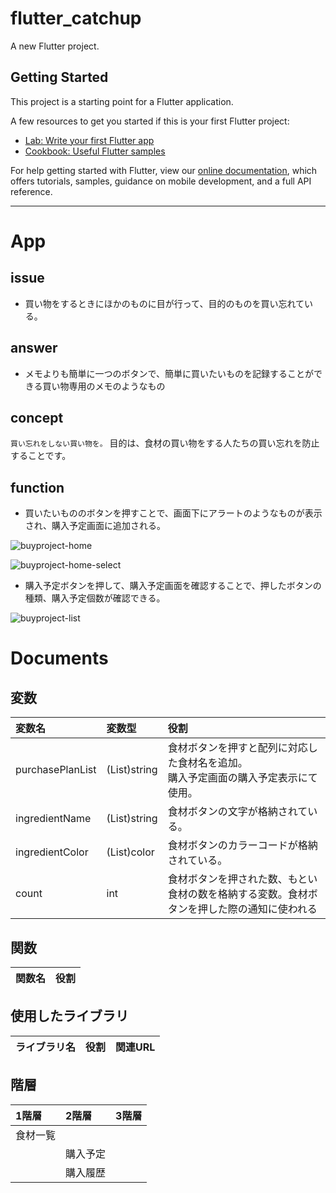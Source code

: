 # flutter_catchup

A new Flutter project.

## Getting Started

This project is a starting point for a Flutter application.

A few resources to get you started if this is your first Flutter project:

- [Lab: Write your first Flutter app](https://flutter.dev/docs/get-started/codelab)
- [Cookbook: Useful Flutter samples](https://flutter.dev/docs/cookbook)

For help getting started with Flutter, view our
[online documentation](https://flutter.dev/docs), which offers tutorials,
samples, guidance on mobile development, and a full API reference.

---

# App

## issue

* 買い物をするときにほかのものに目が行って、目的のものを買い忘れている。

<!-- * 買い物するときに、以前に買ったものと同じものを買って無駄買いしてしまう。 -->

## answer

* メモよりも簡単に一つのボタンで、簡単に買いたいものを記録することができる買い物専用のメモのようなもの

<!-- * 買い物終了後、メモの履歴を商品ごとで見ることができる -->

## concept

`買い忘れをしない買い物を。`
目的は、食材の買い物をする人たちの買い忘れを防止することです。

## function

* 買いたいもののボタンを押すことで、画面下にアラートのようなものが表示され、購入予定画面に追加される。

![buyproject-home](https://user-images.githubusercontent.com/51155933/71222625-8cfe1000-2314-11ea-87f1-b8add6b0f608.png)

![buyproject-home-select](https://user-images.githubusercontent.com/51155933/71223050-fc283400-2315-11ea-8a0a-44ff593209a5.png)


* 購入予定ボタンを押して、購入予定画面を確認することで、押したボタンの種類、購入予定個数が確認できる。
<!-- 押された時間が表示される。 -->

![buyproject-list](https://user-images.githubusercontent.com/51155933/71301578-0b75b300-23e4-11ea-83f2-2059b45dc8e3.png)

<!-- * 購入予定の画面で「完了」ボタンを押すと、購入履歴に入る。 -->
<!-- * 購入履歴では、購入が完了した順で並んでいる。 -->

# Documents

## 変数

| 変数名           | 変数型       | 役割                                                                                       |
| :--------------- | :----------- | :----------------------------------------------------------------------------------------- |
| purchasePlanList | (List)string | 食材ボタンを押すと配列に対応した食材名を追加。<br>購入予定画面の購入予定表示にて使用。     |
| ingredientName   | (List)string | 食材ボタンの文字が格納されている。                                                         |
| ingredientColor  | (List)color  | 食材ボタンのカラーコードが格納されている。                                                 |
| count            | int          | 食材ボタンを押された数、もとい食材の数を格納する変数。食材ボタンを押した際の通知に使われる |

## 関数

| 関数名 | 役割 |
| :----- | :--- |

## 使用したライブラリ

| ライブラリ名 | 役割 | 関連URL |
| :----------- | :--- | :------ |

## 階層

| 1階層    | 2階層    | 3階層 |
| :------- | :------- | :---- |
| 食材一覧 |          |       |
|          | 購入予定 |       |
|          | 購入履歴 |       |
